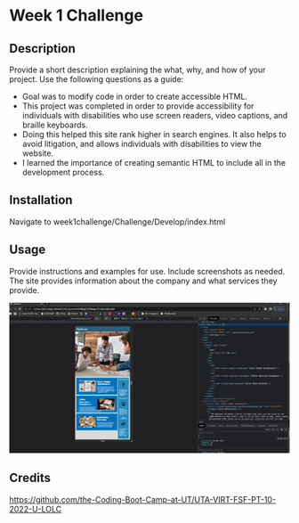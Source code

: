 # Week 1 Challenge	

## Description

Provide a short description explaining the what, why, and how of your project. Use the following questions as a guide:

- Goal was to modify code in order to create accessible HTML. 
- This project was completed in order to provide accessibility for individuals with disabilities who use screen readers, video captions, and braille keyboards. 
- Doing this helped this site rank higher in search engines. It also helps to avoid litigation, and allows individuals with disabilities to view the website. 
- I learned the importance of creating semantic HTML to include all in the development process. 


## Installation

Navigate to week1challenge/Challenge/Develop/index.html

## Usage

Provide instructions and examples for use. Include screenshots as needed.
The site provides information about the company and what services they provide. 

![screenshot-of-index.html](../../assets/Screenshot_20221026_072621.png)

## Credits

https://github.com/the-Coding-Boot-Camp-at-UT/UTA-VIRT-FSF-PT-10-2022-U-LOLC





